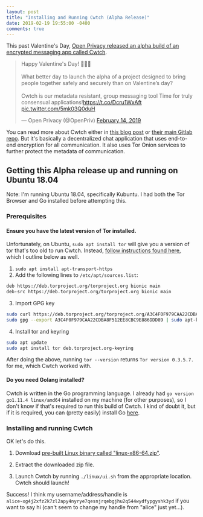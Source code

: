 ```yaml
---
layout: post
title: "Installing and Running Cwtch (Alpha Release)"
date: 2019-02-19 19:55:00 -0400
comments: true
---
```


This past Valentine's Day, [Open Privacy released an alpha build of an encrypted messaging app called Cwtch](https://openprivacy.ca/blog/2019/02/14/cwtch-alpha/).

<blockquote class="twitter-tweet" data-lang="en"><p lang="en" dir="ltr">Happy Valentine&#39;s Day! 💜💜💜<br><br>What better day to launch the alpha of a project designed to bring people together safely and securely than on Valentine’s day?<br><br>Cwtch is our metadata resistant, group messaging tool  Time for truly consensual applications!<a href="https://t.co/Dcru1WxAft">https://t.co/Dcru1WxAft</a> <a href="https://t.co/5mk03Q0duH">pic.twitter.com/5mk03Q0duH</a></p>&mdash; Open Privacy (@OpenPriv) <a href="https://twitter.com/OpenPriv/status/1096077069920788480?ref_src=twsrc%5Etfw">February 14, 2019</a></blockquote>
<script async src="https://platform.twitter.com/widgets.js" charset="utf-8"></script>

You can read more about Cwtch either in [this blog post](https://openprivacy.ca/blog/2019/02/14/cwtch-alpha/) or [their main Gitlab repo](https://git.openprivacy.ca/cwtch.im/cwtch). But it's basically a decentralized chat application that uses end-to-end encryption for all communication. It also uses Tor Onion services to further protect the metadata of communication.

## Getting this Alpha release up and running on Ubuntu 18.04

Note: I'm running Ubuntu 18.04, specifically Kubuntu. I had both the Tor Browser and Go installed before attempting this.

### Prerequisites

#### Ensure you have the latest version of Tor installed. 

Unfortunately, on Ubuntu, `sudo apt install tor` will give you a version of tor that's too old to run Cwtch. Instead, [follow instructions found here](https://www.torproject.org/docs/debian.html.en#ubuntu), which I outline below as well. 

1. `sudo apt install apt-transport-https`
2. Add the following lines to `/etc/apt/sources.list`:
```bash
deb https://deb.torproject.org/torproject.org bionic main
deb-src https://deb.torproject.org/torproject.org bionic main
```
3. Import GPG key
```bash
sudo curl https://deb.torproject.org/torproject.org/A3C4F0F979CAA22CDBA8F512EE8CBC9E886DDD89.asc | gpg --import
sudo gpg --export A3C4F0F979CAA22CDBA8F512EE8CBC9E886DDD89 | sudo apt-key add -
```

4. Install tor and keyring
```bash
sudo apt update
sudo apt install tor deb.torproject.org-keyring
```

After doing the above, running `tor --version` returns `Tor version 0.3.5.7.` for me, which Cwtch worked with.

#### Do you need Golang installed?

Cwtch is written in the Go programming language. I already had `go version go1.11.4 linux/amd64` installed on my machine (for other purposes), so I don't know if that's required to run this build of Cwtch. I kind of doubt it, but if it is required, you can (pretty easily) install Go [here](https://golang.org/doc/install).

### Installing and running Cwtch

OK let's do this.

1. Download [pre-built Linux binary called "linux-x86-64.zip"](https://git.openprivacy.ca/cwtch.im/ui/releases). 

2. Extract the downloaded zip file.

3. Launch Cwtch by running `./linux/ui.sh` from the appropriate location. Cwtch should launch!

Success! I think my username/address/handle is `alice~xg4j2xfz2k7zl2apy4nyrye7qesnjrqebgjhu2q544wydfypgyshk3yd` if you want to say hi (can't seem to change my handle from "alice" just yet...).

